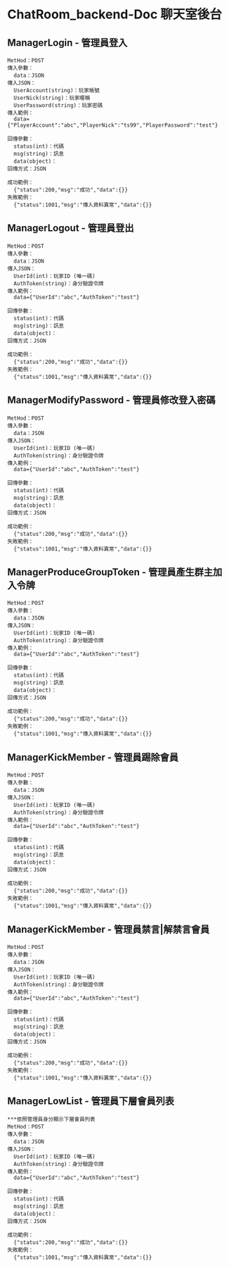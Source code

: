 # ChatRoom_backend-Doc 聊天室後台

## ManagerLogin - 管理員登入
```
MetHod：POST
傳入參數：
  data：JSON
傳入JSON：
  UserAccount(string)：玩家帳號
  UserNick(string)：玩家暱稱
  UserPassword(string)：玩家密碼
傳入範例：
  data={"PlayerAccount":"abc","PlayerNick":"ts99","PlayerPassword":"test"}
```

```
回傳參數：
  status(int)：代碼
  msg(string)：訊息
  data(object)：
回傳方式：JSON
```

```
成功範例：
  {"status":200,"msg":"成功","data":{}}
失敗範例：
  {"status":1001,"msg":"傳入資料異常","data":{}}
```

## ManagerLogout - 管理員登出
```
MetHod：POST
傳入參數：
  data：JSON
傳入JSON：
  UserId(int)：玩家ID (唯一碼)
  AuthToken(string)：身分驗證令牌
傳入範例：
  data={"UserId":"abc","AuthToken":"test"}
```

```
回傳參數：
  status(int)：代碼
  msg(string)：訊息
  data(object)：
回傳方式：JSON
```

```
成功範例：
  {"status":200,"msg":"成功","data":{}}
失敗範例：
  {"status":1001,"msg":"傳入資料異常","data":{}}
```

## ManagerModifyPassword - 管理員修改登入密碼
```
MetHod：POST
傳入參數：
  data：JSON
傳入JSON：
  UserId(int)：玩家ID (唯一碼)
  AuthToken(string)：身分驗證令牌
傳入範例：
  data={"UserId":"abc","AuthToken":"test"}
```

```
回傳參數：
  status(int)：代碼
  msg(string)：訊息
  data(object)：
回傳方式：JSON
```

```
成功範例：
  {"status":200,"msg":"成功","data":{}}
失敗範例：
  {"status":1001,"msg":"傳入資料異常","data":{}}
```

## ManagerProduceGroupToken - 管理員產生群主加入令牌
```
MetHod：POST
傳入參數：
  data：JSON
傳入JSON：
  UserId(int)：玩家ID (唯一碼)
  AuthToken(string)：身分驗證令牌
傳入範例：
  data={"UserId":"abc","AuthToken":"test"}
```

```
回傳參數：
  status(int)：代碼
  msg(string)：訊息
  data(object)：
回傳方式：JSON
```

```
成功範例：
  {"status":200,"msg":"成功","data":{}}
失敗範例：
  {"status":1001,"msg":"傳入資料異常","data":{}}
```

## ManagerKickMember - 管理員踢除會員
```
MetHod：POST
傳入參數：
  data：JSON
傳入JSON：
  UserId(int)：玩家ID (唯一碼)
  AuthToken(string)：身分驗證令牌
傳入範例：
  data={"UserId":"abc","AuthToken":"test"}
```

```
回傳參數：
  status(int)：代碼
  msg(string)：訊息
  data(object)：
回傳方式：JSON
```

```
成功範例：
  {"status":200,"msg":"成功","data":{}}
失敗範例：
  {"status":1001,"msg":"傳入資料異常","data":{}}
```

## ManagerKickMember - 管理員禁言|解禁言會員
```
MetHod：POST
傳入參數：
  data：JSON
傳入JSON：
  UserId(int)：玩家ID (唯一碼)
  AuthToken(string)：身分驗證令牌
傳入範例：
  data={"UserId":"abc","AuthToken":"test"}
```

```
回傳參數：
  status(int)：代碼
  msg(string)：訊息
  data(object)：
回傳方式：JSON
```

```
成功範例：
  {"status":200,"msg":"成功","data":{}}
失敗範例：
  {"status":1001,"msg":"傳入資料異常","data":{}}
```

## ManagerLowList - 管理員下層會員列表
```
***依照管理員身分顯示下層會員列表
MetHod：POST
傳入參數：
  data：JSON
傳入JSON：
  UserId(int)：玩家ID (唯一碼)
  AuthToken(string)：身分驗證令牌
傳入範例：
  data={"UserId":"abc","AuthToken":"test"}
```

```
回傳參數：
  status(int)：代碼
  msg(string)：訊息
  data(object)：
回傳方式：JSON
```

```
成功範例：
  {"status":200,"msg":"成功","data":{}}
失敗範例：
  {"status":1001,"msg":"傳入資料異常","data":{}}
```
